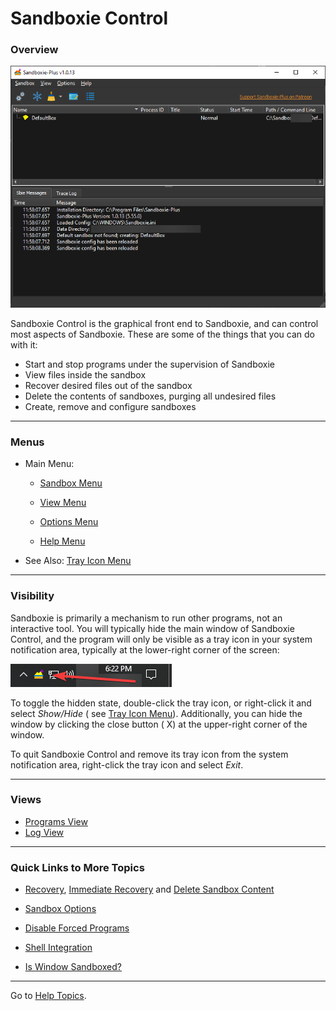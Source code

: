 # Sandboxie Control

### Overview

![](../Media/SP_SandboxieControl.png)

Sandboxie Control is the graphical front end to Sandboxie, and can control most aspects of Sandboxie. These are some of
the things that you can do with it:

* Start and stop programs under the supervision of Sandboxie
* View files inside the sandbox
* Recover desired files out of the sandbox
* Delete the contents of sandboxes, purging all undesired files
* Create, remove and configure sandboxes

* * *

### Menus

* Main Menu:

    * [Sandbox Menu](SP_SBControl_SandboxMenu.md)

    * [View Menu](ViewMenu.md)

    * [Options Menu](SBControl_OptionsMenu.md)

    * [Help Menu](SBControl_HelpMenu.md)

* See Also: [Tray Icon Menu](TrayIconMenu.md)

* * *

### Visibility

Sandboxie is primarily a mechanism to run other programs, not an interactive tool. You will typically hide the main
window of Sandboxie Control, and the program will only be visible as a tray icon in your system notification area,
typically at the lower-right corner of the screen:

![](../Media/SP_TrayIcon.png)

To toggle the hidden state, double-click the tray icon, or right-click it and select _Show/Hide_ (
see [Tray Icon Menu](TrayIconMenu.md)). Additionally, you can hide the window by clicking the close button (
X) at the upper-right corner of the window.

To quit Sandboxie Control and remove its tray icon from the system notification area, right-click the tray icon and
select _Exit_.
* * *

### Views

* [Programs View](SP_SBControl_ProgramsView.md)
* [Log View](SBControl_LogView.md)

* * *

### Quick Links to More Topics

* [Recovery](SP_Recovery.md), [Immediate Recovery](ImmediateRecovery.md)
  and [Delete Sandbox Content](DeleteSandboxContent.md)

* [Sandbox Options](SP_SBOptions.md)

* [Disable Forced Programs](FileMenu.md#disable-forced-programs)

* [Shell Integration](SBControl_OptionsMenu.md#windows-shell-integration)

* [Is Window Sandboxed?](FileMenu.md#is-window-sandboxed)

* * *

Go to [Help Topics](HelpTopics.md).
